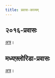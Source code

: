 ```yaml
---
title: प्रवास-काव्यम्
---
```


## २०१६-प्रवासः

[अत्र](https://docs.google.com/document/d/1dcDmEhPvo1E8ER4T-3hvbHwRQ0s8kRod_XYqoA5PAhA/edit#heading=h.hc0dgdhx879k)।

## मध्यफ़्लोरिडा-प्रवासः

[अत्र](https://docs.google.com/document/d/1_OI-gmCOzNTh8Thfbm_RB4-KKKAq7xxiolIpU3ankM8/pub)।

